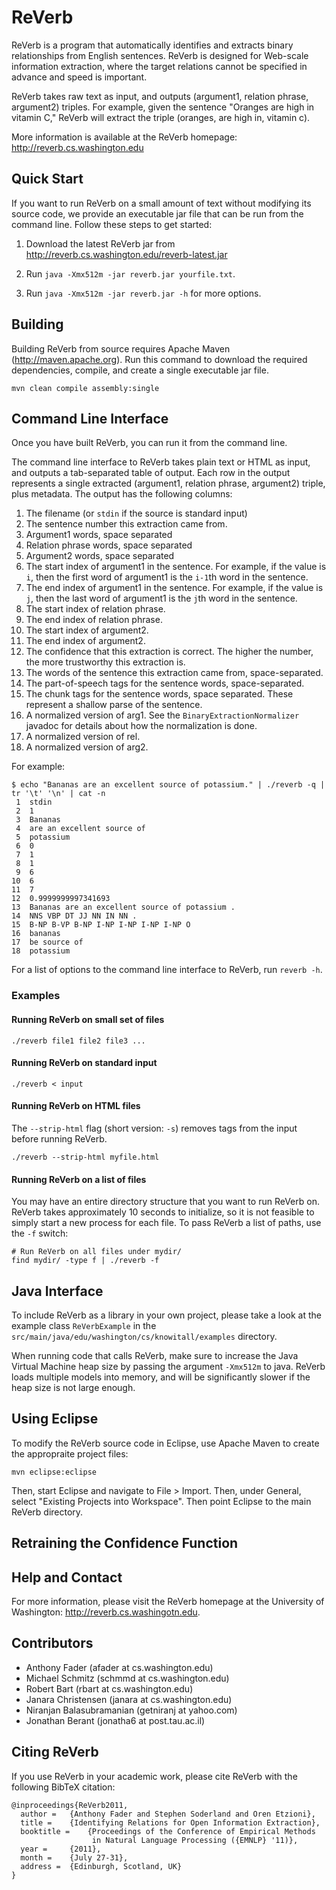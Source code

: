 # ReVerb

ReVerb is a program that automatically identifies and extracts binary relationships from English sentences. ReVerb is designed for Web-scale information extraction, where the target relations cannot be specified in advance and speed is important. 

ReVerb takes raw text as input, and outputs (argument1, relation phrase, argument2) triples. For example, given the sentence "Oranges are high in vitamin C," ReVerb will extract the triple (oranges, are high in, vitamin c). 

More information is available at the ReVerb homepage: <http://reverb.cs.washington.edu>

## Quick Start
If you want to run ReVerb on a small amount of text without modifying its source code, we provide an executable jar file that can be run from the command line. Follow these steps to get started:

1.  Download the latest ReVerb jar from <http://reverb.cs.washington.edu/reverb-latest.jar>

2.  Run `java -Xmx512m -jar reverb.jar yourfile.txt`.

3.  Run `java -Xmx512m -jar reverb.jar -h` for more options.

## Building
Building ReVerb from source requires Apache Maven (<http://maven.apache.org>). Run this command to download the required dependencies, compile, and create a single executable jar file.

    mvn clean compile assembly:single

## Command Line Interface
Once you have built ReVerb, you can run it from the command line.

The command line interface to ReVerb takes plain text or HTML as input, and outputs a tab-separated table of output. Each row in the output represents a single extracted (argument1, relation phrase, argument2) triple, plus metadata. The output has the following columns:

1. The filename (or `stdin` if the source is standard input)
2. The sentence number this extraction came from. 
3. Argument1 words, space separated
4. Relation phrase words, space separated
5. Argument2 words, space separated
6. The start index of argument1 in the sentence. For example, if the value is `i`, then the first word of argument1 is the `i-1`th word in the sentence.
7. The end index of argument1 in the sentence. For example, if the value is `j`, then the last word of argument1 is the `j`th word in the sentence.
8. The start index of relation phrase.
9. The end index of relation phrase.
10. The start index of argument2.
11. The end index of argument2.
12. The confidence that this extraction is correct. The higher the number, the more trustworthy this extraction is.
13. The words of the sentence this extraction came from, space-separated.
14. The part-of-speech tags for the sentence words, space-separated. 
15. The chunk tags for the sentence words, space separated. These represent a shallow parse of the sentence. 
16. A normalized version of arg1. See the `BinaryExtractionNormalizer` javadoc for details about how the normalization is done.
17. A normalized version of rel.
18. A normalized version of arg2.

For example:

    $ echo "Bananas are an excellent source of potassium." | ./reverb -q | tr '\t' '\n' | cat -n
     1  stdin
     2  1
     3  Bananas
     4  are an excellent source of
     5  potassium
     6  0
     7  1
     8  1
     9  6
    10  6
    11  7
    12  0.9999999997341693
    13  Bananas are an excellent source of potassium .
    14  NNS VBP DT JJ NN IN NN .
    15  B-NP B-VP B-NP I-NP I-NP I-NP I-NP O
    16  bananas
    17  be source of
    18  potassium

For a list of options to the command line interface to ReVerb, run `reverb -h`. 

### Examples

#### Running ReVerb on small set of files
    ./reverb file1 file2 file3 ...

#### Running ReVerb on standard input
    ./reverb < input

#### Running ReVerb on HTML files
The `--strip-html` flag (short version: `-s`) removes tags from the input before running ReVerb. 

    ./reverb --strip-html myfile.html

#### Running ReVerb on a list of files
You may have an entire directory structure that you want to run ReVerb on. ReVerb takes approximately 10 seconds to initialize, so it is not feasible to simply start a new process for each file. To pass ReVerb a list of paths, use the `-f` switch:

    # Run ReVerb on all files under mydir/
    find mydir/ -type f | ./reverb -f

## Java Interface
To include ReVerb as a library in your own project, please take a look at the example class `ReVerbExample` in the `src/main/java/edu/washington/cs/knowitall/examples` directory. 

When running code that calls ReVerb, make sure to increase the Java Virtual Machine heap size by passing the argument `-Xmx512m` to java. ReVerb loads multiple models into memory, and will be significantly slower if the heap size is not large enough.

## Using Eclipse
To modify the ReVerb source code in Eclipse, use Apache Maven to create the appropraite project files:

    mvn eclipse:eclipse

Then, start Eclipse and navigate to File > Import. Then, under General, select "Existing Projects into Workspace". Then point Eclipse to the main ReVerb directory.

## Retraining the Confidence Function

## Help and Contact
For more information, please visit the ReVerb homepage at the University of Washington: <http://reverb.cs.washingotn.edu>.

## Contributors
* Anthony Fader (afader at cs.washington.edu)
* Michael Schmitz (schmmd at cs.washington.edu)
* Robert Bart (rbart at cs.washington.edu)
* Janara Christensen (janara at cs.washington.edu)
* Niranjan Balasubramanian (getniranj at yahoo.com)
* Jonathan Berant (jonatha6 at post.tau.ac.il)

## Citing ReVerb
If you use ReVerb in your academic work, please cite ReVerb with the following BibTeX citation:

    @inproceedings{ReVerb2011,
      author =   {Anthony Fader and Stephen Soderland and Oren Etzioni},
      title =    {Identifying Relations for Open Information Extraction},
      booktitle =    {Proceedings of the Conference of Empirical Methods
                      in Natural Language Processing ({EMNLP} '11)},
      year =     {2011},
      month =    {July 27-31},
      address =  {Edinburgh, Scotland, UK}
    }
